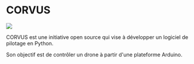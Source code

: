 # CORVUS
<a href="https://skillicons.dev"><img src="https://skillicons.dev/icons?i=git,py,qt,arduino"/></a>

CORVUS est une initiative open source qui vise à développer un logiciel de pilotage en Python.

Son objectif est de contrôler un drone à partir d'une plateforme Arduino.